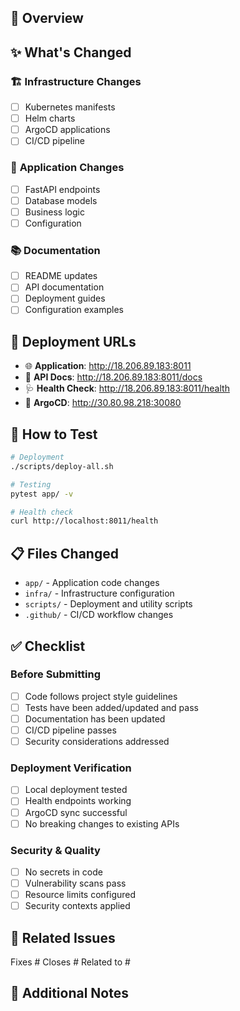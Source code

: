 ## 🎯 Overview

<!-- Brief description of what this PR accomplishes -->

## ✨ What's Changed

<!-- List the main changes in this PR -->

### 🏗️ **Infrastructure Changes**
- [ ] Kubernetes manifests
- [ ] Helm charts
- [ ] ArgoCD applications
- [ ] CI/CD pipeline

### 🔧 **Application Changes**
- [ ] FastAPI endpoints
- [ ] Database models
- [ ] Business logic
- [ ] Configuration

### 📚 **Documentation**
- [ ] README updates
- [ ] API documentation
- [ ] Deployment guides
- [ ] Configuration examples

## 🎯 **Deployment URLs**

<!-- If this affects deployed services, list the access URLs -->

- 🌐 **Application**: http://18.206.89.183:8011
- 📖 **API Docs**: http://18.206.89.183:8011/docs
- 🩺 **Health Check**: http://18.206.89.183:8011/health
- 🎯 **ArgoCD**: http://30.80.98.218:30080

## 🚀 **How to Test**

```bash
# Deployment
./scripts/deploy-all.sh

# Testing
pytest app/ -v

# Health check
curl http://localhost:8011/health
```

## 📋 **Files Changed**

<!-- List the key files modified in this PR -->

- `app/` - Application code changes
- `infra/` - Infrastructure configuration
- `scripts/` - Deployment and utility scripts
- `.github/` - CI/CD workflow changes

## ✅ **Checklist**

### Before Submitting
- [ ] Code follows project style guidelines
- [ ] Tests have been added/updated and pass
- [ ] Documentation has been updated
- [ ] CI/CD pipeline passes
- [ ] Security considerations addressed

### Deployment Verification
- [ ] Local deployment tested
- [ ] Health endpoints working
- [ ] ArgoCD sync successful
- [ ] No breaking changes to existing APIs

### Security & Quality
- [ ] No secrets in code
- [ ] Vulnerability scans pass
- [ ] Resource limits configured
- [ ] Security contexts applied

## 🔗 **Related Issues**

<!-- Link any related issues -->

Fixes #
Closes #
Related to #

## 🎉 **Additional Notes**

<!-- Any additional context or considerations for reviewers -->